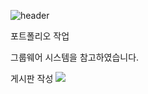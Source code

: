 ![header](https://capsule-render.vercel.app/api?text=Portfolio&type=waving&fontSize=40&height=200&color=auto&section=header)

포트폴리오 작업

그룹웨어 시스템을 참고하였습니다.

게시판 작성
<img src="https://img.shields.io/badge/게시판 작성-컬러코드?style=flat-square&logo=simpleicons&logoColor=white"/></a>
